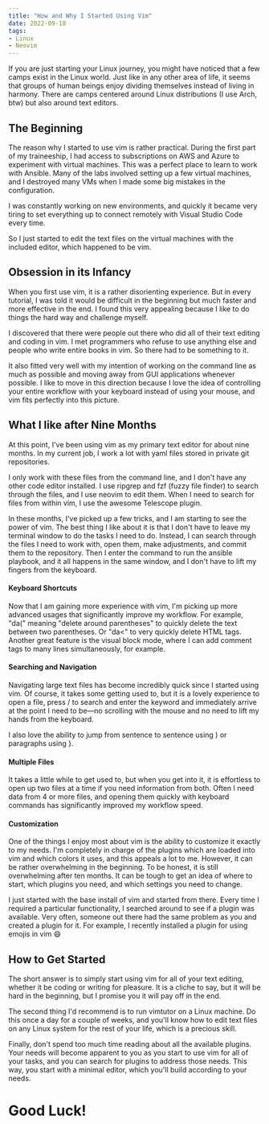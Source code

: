 ```yaml
---
title: "How and Why I Started Using Vim"
date: 2022-09-18
tags:
- Linux
- Neovim
---
```

If you are just starting your Linux journey, you might have noticed that a few camps exist in the Linux world. Just like in any other area of life, it seems that groups of human beings enjoy dividing themselves instead of living in harmony. There are camps centered around Linux distributions (I use Arch, btw) but also around text editors.

## The Beginning

The reason why I started to use vim is rather practical. During the first part of my traineeship, I had access to subscriptions on AWS and Azure to experiment with virtual machines. This was a perfect place to learn to work with Ansible. Many of the labs involved setting up a few virtual machines, and I destroyed many VMs when I made some big mistakes in the configuration. 

I was constantly working on new environments, and quickly it became very tiring to set everything up to connect remotely with Visual Studio Code every time.

So I just started to edit the text files on the virtual machines with the included editor, which happened to be vim. 

## Obsession in its Infancy

When you first use vim, it is a rather disorienting experience. But in every tutorial, I was told it would be difficult in the beginning but much faster and more effective in the end. I found this very appealing because I like to do things the hard way and challenge myself. 

I discovered that there were people out there who did all of their text editing and coding in vim. I met programmers who refuse to use anything else and people who write entire books in vim. So there had to be something to it. 

It also fitted very well with my intention of working on the command line as much as possible and moving away from GUI applications whenever possible. I like to move in this direction because I love the idea of controlling your entire workflow with your keyboard instead of using your mouse, and vim fits perfectly into this picture. 

## What I like after Nine Months

At this point, I've been using vim as my primary text editor for about nine months. In my current job, I work a lot with yaml files stored in private git repositories. 

I only work with these files from the command line, and I don't have any other code editor installed. I use ripgrep and fzf (fuzzy file finder) to search through the files, and I use neovim to edit them. When I need to search for files from within vim, I use the awesome Telescope plugin.

In these months, I've picked up a few tricks, and I am starting to see the power of vim. The best thing I like about it is that I don't have to leave my terminal window to do the tasks I need to do. Instead, I can search through the files I need to work with, open them, make adjustments, and commit them to the repository. Then I enter the command to run the ansible playbook, and it all happens in the same window, and I don't have to lift my fingers from the keyboard. 

#### Keyboard Shortcuts

Now that I am gaining more experience with vim, I'm picking up more advanced usages that significantly improve my workflow. For example, "da(" meaning "delete around parentheses" to quickly delete the text between two parentheses. Or "da<" to very quickly delete HTML tags. Another great feature is the visual block mode, where I can add comment tags to many lines simultaneously, for example. 

#### Searching and Navigation

Navigating large text files has become incredibly quick since I started using vim. Of course, it takes some getting used to, but it is a lovely experience to open a file, press / to search and enter the keyword and immediately arrive at the point I need to be—no scrolling with the mouse and no need to lift my hands from the keyboard.

I also love the ability to jump from sentence to sentence using ) or paragraphs using }.

#### Multiple Files

It takes a little while to get used to, but when you get into it, it is effortless to open up two files at a time if you need information from both. Often I need data from 4 or more files, and opening them quickly with keyboard commands has significantly improved my workflow speed. 

#### Customization

One of the things I enjoy most about vim is the ability to customize it exactly to my needs. I'm completely in charge of the plugins which are loaded into vim and which colors it uses, and this appeals a lot to me. However, it can be rather overwhelming in the beginning. To be honest, it is still overwhelming after ten months. It can be tough to get an idea of where to start, which plugins you need, and which settings you need to change. 

I just started with the base install of vim and started from there. Every time I required a particular functionality, I searched around to see if a plugin was available. Very often, someone out there had the same problem as you and created a plugin for it. For example, I recently installed a plugin for using emojis in vim 😄

## How to Get Started

The short answer is to simply start using vim for all of your text editing, whether it be coding or writing for pleasure. It is a cliche to say, but it will be hard in the beginning, but I promise you it will pay off in the end. 

The second thing I'd recommend is to run vimtutor on a Linux machine. Do this once a day for a couple of weeks, and you'll know how to edit text files on any Linux system for the rest of your life, which is a precious skill. 

Finally, don't spend too much time reading about all the available plugins. Your needs will become apparent to you as you start to use vim for all of your tasks, and you can search for plugins to address those needs. This way, you start with a minimal editor, which you'll build according to your needs.

# Good Luck!

